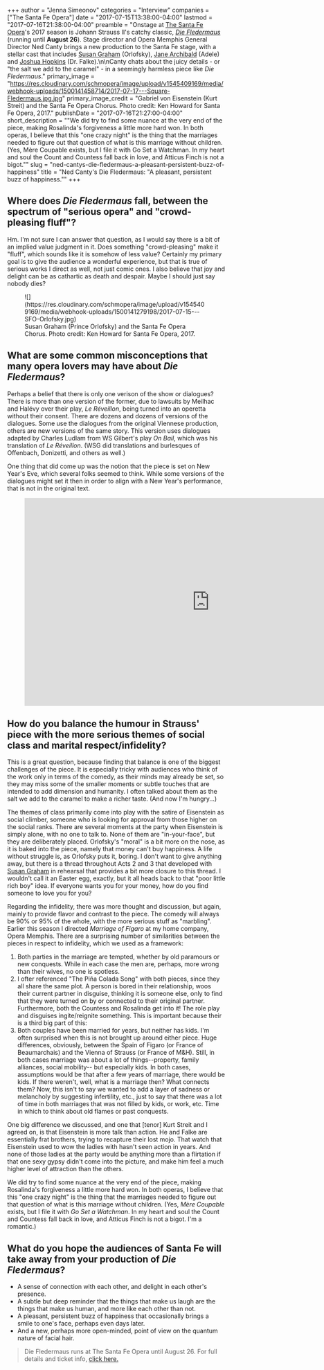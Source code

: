 +++
author = "Jenna Simeonov"
categories = "Interview"
companies = ["The Santa Fe Opera"]
date = "2017-07-15T13:38:00-04:00"
lastmod = "2017-07-16T21:38:00-04:00"
preamble = "Onstage at [The Santa Fe Opera](/scene/companies/the-santa-fe-opera/)'s 2017 season is Johann Strauss II's catchy classic, [*Die Fledermaus*](https://www.santafeopera.org/operas-and-ticketing/die-fledermaus) (running until **August 26**). Stage director and Opera Memphis General Director Ned Canty brings a new production to the Santa Fe stage, with a stellar cast that includes [Susan Graham](/scene/people/susan-graham/) (Orlofsky), [Jane Archibald](/scene/people/jane-archibald/) (Adele) and [Joshua Hopkins](/scene/people/joshua-hopkins/) (Dr. Falke).\n\nCanty chats about the juicy details - or \"the salt we add to the caramel\" - in a seemingly harmless piece like *Die Fledermaus*."
primary_image = "https://res.cloudinary.com/schmopera/image/upload/v1545409169/media/webhook-uploads/1500141458714/2017-07-17---Square-Fledermaus.jpg.jpg"
primary_image_credit = "Gabriel von Eisenstein (Kurt Streit) and the Santa Fe Opera Chorus. Photo credit: Ken Howard for Santa Fe Opera, 2017."
publishDate = "2017-07-16T21:27:00-04:00"
short_description = "&quot;We did try to find some nuance at the very end of the piece, making Rosalinda&#039;s forgiveness a little more hard won. In both operas, I believe that this &quot;one crazy night&quot; is the thing that the marriages needed to figure out that question of what is this marriage without children. (Yes, Mère Coupable exists, but I file it with Go Set a Watchman. In my heart and soul the Count and Countess fall back in love, and Atticus Finch is not a bigot.&quot;"
slug = "ned-cantys-die-fledermaus-a-pleasant-persistent-buzz-of-happiness"
title = "Ned Canty&#039;s Die Fledermaus: &quot;A pleasant, persistent buzz of happiness.&quot;"
+++

## Where does *Die Fledermaus* fall, between the spectrum of "serious opera" and "crowd-pleasing fluff"?

Hm. I'm not sure I can answer that question, as I would say there is a bit of an implied value judgment in it.  Does something "crowd-pleasing" make it "fluff", which sounds like it is somehow of less value? Certainly my primary goal is to give the audience a wonderful experience, but that is true of serious works I direct as well, not just comic ones. I also believe that joy and delight can be as cathartic as death and despair.  Maybe I should just say nobody dies?

<figure data-type="image">
![](https://res.cloudinary.com/schmopera/image/upload/v1545409169/media/webhook-uploads/1500141279198/2017-07-15---SFO-Orlofsky.jpg)
<figcaption>Susan Graham (Prince Orlofsky) and the Santa Fe Opera Chorus. Photo credit: Ken Howard for Santa Fe Opera, 2017.</figcaption>
</figure>
 
## What are some common misconceptions that many opera lovers may have about *Die Fledermaus*?

Perhaps a belief that there is only one verison of the show or dialogues?  There is more than one version of the former, due to lawsuits by Meilhac and Halévy over their play, *Le Réveillon*, being turned into an operetta without their consent.  There are dozens and dozens of versions of the dialogues.  Some use the dialogues from the original Viennese production, others are new versions of the same story.  This version uses dialogues adapted by Charles Ludlam from WS Gilbert's play *On Bail*, which was his translation of *Le Réveillon*.  (WSG did translations and burlesques of Offenbach, Donizetti, and others as well.)  

One thing that did come up was the notion that the piece is set on New Year's Eve, which several folks seemed to think.  While some versions of the dialogues might set it then in order to align with a New Year's performance, that is not in the original text.

<figure data-type="video">
<iframe width="854" height="480" src="https://www.youtube.com/embed/Z1IzKcpPW3w" frameborder="0" allowfullscreen></iframe>
</figure>
 
## How do you balance the humour in Strauss' piece with the more serious themes of social class and marital respect/infidelity?

This is a great question, because finding that balance is one of the biggest challenges of the piece. It is especially tricky with audiences who think of the work only in terms of the comedy, as their minds may already be set, so they may miss some of the smaller moments or subtle touches that are intended to add dimension and humanity.  I often talked about them as the salt we add to the caramel to make a richer taste. (And now I'm hungry...)

The themes of class primarily come into play with the satire of Eisenstein as social climber, someone who is looking for approval from those higher on the social ranks.  There are several moments at the party when Eisenstein is simply alone, with no one to talk to.  None of them are "in-your-face", but they are deliberately placed.   Orlofsky's "moral" is a bit more on the nose, as it is baked into the piece, namely that money can't buy happiness.  A life without struggle is, as Orlofsky puts it, boring.  I don't want to give anything away, but there is a thread throughout Acts 2 and 3 that developed with [Susan Graham](/scene/people/susan-graham/) in rehearsal that provides a bit more closure to this thread.  I wouldn't call it an Easter egg, exactly, but it all heads back to that "poor little rich boy" idea.  If everyone wants you for your money, how do you find someone to love you for you?

Regarding the infidelity, there was more thought and discussion, but again, mainly to provide flavor and contrast to the piece.  The comedy will always be 90% or 95% of the whole, with the more serious stuff as "marbling".  Earlier this season I directed *Marriage of Figaro* at my home company, Opera Memphis.  There are a surprising number of similarities between the pieces in respect to infidelity, which we used as a framework: 

1. Both parties in the marriage are tempted, whether by old paramours or new conquests.  While in each case the men are, perhaps, more wrong than their wives, no one is spotless.
2. I ofter referenced "The Piña Colada Song" with both pieces, since they all share the same plot.  A person is bored in their relationship, woos their current partner in disguise, thinking it is someone else, only to find that they were turned on by or connected to their original partner.  Furthermore, both the Countess and Rosalinda get into it!  The role play and disguises ingite/reignite something.  This is important because their is a third big part of this:
3. Both couples have been married for years, but neither has kids.  I'm often surprised when this is not brought up around either piece.  Huge differences, obviously, between the Spain of Figaro (or France of Beaumarchais) and the Vienna of Strauss (or France of M&H).  Still, in both cases marriage was about a lot of things--property, family alliances, social mobility-- but especially kids.  In both cases, assumptions would be that after a few years of marriage, there would be kids.  If there weren't, well, what is a marriage then?  What connects them? Now, this isn't to say we wanted to add a layer of sadness or melancholy by suggesting infertility, etc., just to say that there was a lot of time in both marriages that was not filled by kids, or work, etc. Time in which to think about old flames or past conquests.

One big difference we discussed, and one that [tenor] Kurt Streit and I agreed on, is that Eisenstein is more talk than action.  He and Falke are essentially frat brothers, trying to recapture their lost mojo.  That watch that Eisenstein used to wow the ladies with hasn't seen action in years.  And none of those ladies at the party would be anything more than a flirtation if that one sexy gypsy didn't come into the picture, and make him feel a much higher level of attraction than the others.

We did try to find some nuance at the very end of the piece, making Rosalinda's forgiveness a little more hard won.  In both operas, I believe that this "one crazy night" is the thing that the marriages needed to figure out that question of what is this marriage without children.  (Yes, *Mère Coupable* exists, but I file it with *Go Set a Watchman*. In my heart and soul the Count and Countess fall back in love, and Atticus Finch is not a bigot.  I'm a romantic.)

## What do you hope the audiences of Santa Fe will take away from your production of *Die Fledermaus*? 

- A sense of connection with each other, and delight in each other's presence.  
- A subtle but deep reminder that the things that make us laugh are the things that make us human, and more like each other than not.  
- A pleasant, persistent buzz of happiness that occasionally brings a smile to one's face, perhaps even days later.  
- And a new, perhaps more open-minded, point of view on the quantum nature of facial hair.

>Die Fledermaus runs at The Santa Fe Opera until August 26. For full details and ticket info, [click here.](https://www.santafeopera.org/operas-and-ticketing/die-fledermaus)
